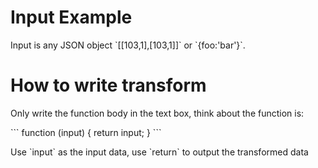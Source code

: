 # Input Example
      
Input is any JSON object \`[[103,1],[103,1]]\` or \`{foo:'bar'}\`.
      
# How to write transform
      
Only write the function body in the text box, think about the function is:

\`\`\`
function (input) { return input; }
\`\`\`

Use \`input\` as the input data, use \`return\` to output the transformed data